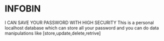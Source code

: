 # INFOBIN
I CAN SAVE YOUR PASSWORD WITH HIGH SECURITY
This is a personal localhost database which can store all your password and you can do data manipulations like [store,update,delete,retrive]
